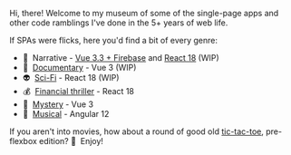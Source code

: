 Hi, there! Welcome to my museum of some of the single-page apps and other code ramblings I've done in the 5+ years of web life.

If SPAs were flicks, here you'd find a bit of every genre:

- 📝 &nbsp;Narrative - [Vue 3.3 + Firebase](https://hqcasanova.github.io/vue-task) and [React 18](https://hqcasanova.github.io/react-task) (WIP)
- 🎥 &nbsp;[Documentary](https://hqcasanova.github.io/unsplash) - Vue 3 (WIP)
- 👽 &nbsp;[Sci-Fi](https://hqcasanova.github.io/react-graphql) - React 18 (WIP)
- 💰 &nbsp;[Financial thriller](https://hqcasanova.github.io/react-app) - React 18
- 🔎 &nbsp;[Mystery](https://hqcasanova.github.io/pin-pad) - Vue 3
- 🎵 &nbsp;[Musical](https://hqcasanova.github.io/interactive-matcher) - Angular 12

If you aren't into movies, how about a round of good old [tic-tac-toe](http://hqcasanova.github.io/DOM-and-jQuery-basics/), pre-flexbox edition? 🤪 &nbsp;Enjoy!
